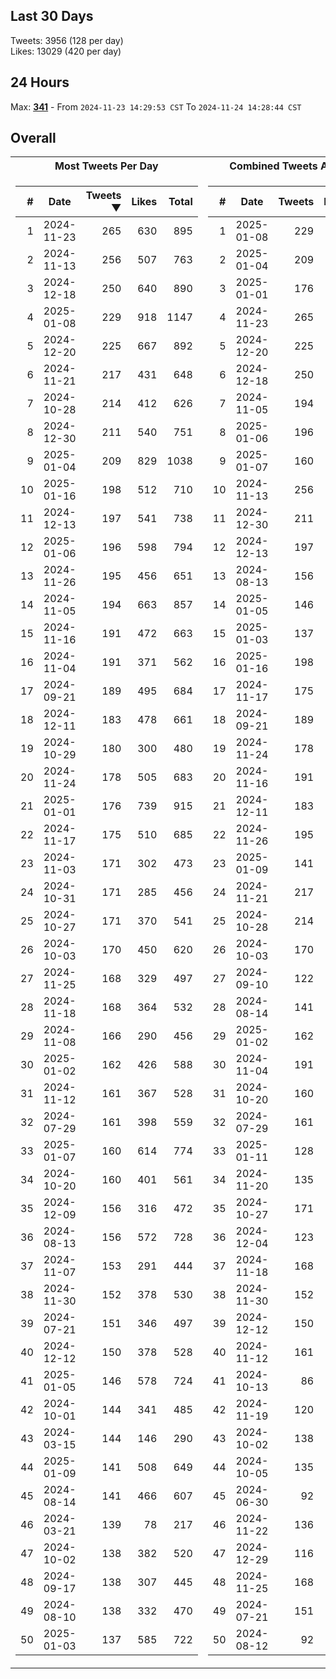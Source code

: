 ## Last 30 Days
Tweets: 3956 (128 per day)\
Likes: 13029 (420 per day)

## 24 Hours
Max: [**341**](../misc/most-tweets_24-hr.csv) - From `2024-11-23 14:29:53 CST` To `2024-11-24 14:28:44 CST`

## Overall
<table>
<tr><th>Most Tweets Per Day</th><th>Combined Tweets And Likes</th></tr><tr><td>


|#|Date|Tweets ▼|Likes|Total|
|--:|--|--:|--:|--:|
|1|2024-11-23|265|630|895|
|2|2024-11-13|256|507|763|
|3|2024-12-18|250|640|890|
|4|2025-01-08|229|918|1147|
|5|2024-12-20|225|667|892|
|6|2024-11-21|217|431|648|
|7|2024-10-28|214|412|626|
|8|2024-12-30|211|540|751|
|9|2025-01-04|209|829|1038|
|10|2025-01-16|198|512|710|
|11|2024-12-13|197|541|738|
|12|2025-01-06|196|598|794|
|13|2024-11-26|195|456|651|
|14|2024-11-05|194|663|857|
|15|2024-11-16|191|472|663|
|16|2024-11-04|191|371|562|
|17|2024-09-21|189|495|684|
|18|2024-12-11|183|478|661|
|19|2024-10-29|180|300|480|
|20|2024-11-24|178|505|683|
|21|2025-01-01|176|739|915|
|22|2024-11-17|175|510|685|
|23|2024-11-03|171|302|473|
|24|2024-10-31|171|285|456|
|25|2024-10-27|171|370|541|
|26|2024-10-03|170|450|620|
|27|2024-11-25|168|329|497|
|28|2024-11-18|168|364|532|
|29|2024-11-08|166|290|456|
|30|2025-01-02|162|426|588|
|31|2024-11-12|161|367|528|
|32|2024-07-29|161|398|559|
|33|2025-01-07|160|614|774|
|34|2024-10-20|160|401|561|
|35|2024-12-09|156|316|472|
|36|2024-08-13|156|572|728|
|37|2024-11-07|153|291|444|
|38|2024-11-30|152|378|530|
|39|2024-07-21|151|346|497|
|40|2024-12-12|150|378|528|
|41|2025-01-05|146|578|724|
|42|2024-10-01|144|341|485|
|43|2024-03-15|144|146|290|
|44|2025-01-09|141|508|649|
|45|2024-08-14|141|466|607|
|46|2024-03-21|139|78|217|
|47|2024-10-02|138|382|520|
|48|2024-09-17|138|307|445|
|49|2024-08-10|138|332|470|
|50|2025-01-03|137|585|722|

</td><td>


|#|Date|Tweets|Likes|Total ▼|
|--:|--|--:|--:|--:|
|1|2025-01-08|229|918|1147|
|2|2025-01-04|209|829|1038|
|3|2025-01-01|176|739|915|
|4|2024-11-23|265|630|895|
|5|2024-12-20|225|667|892|
|6|2024-12-18|250|640|890|
|7|2024-11-05|194|663|857|
|8|2025-01-06|196|598|794|
|9|2025-01-07|160|614|774|
|10|2024-11-13|256|507|763|
|11|2024-12-30|211|540|751|
|12|2024-12-13|197|541|738|
|13|2024-08-13|156|572|728|
|14|2025-01-05|146|578|724|
|15|2025-01-03|137|585|722|
|16|2025-01-16|198|512|710|
|17|2024-11-17|175|510|685|
|18|2024-09-21|189|495|684|
|19|2024-11-24|178|505|683|
|20|2024-11-16|191|472|663|
|21|2024-12-11|183|478|661|
|22|2024-11-26|195|456|651|
|23|2025-01-09|141|508|649|
|24|2024-11-21|217|431|648|
|25|2024-10-28|214|412|626|
|26|2024-10-03|170|450|620|
|27|2024-09-10|122|495|617|
|28|2024-08-14|141|466|607|
|29|2025-01-02|162|426|588|
|30|2024-11-04|191|371|562|
|31|2024-10-20|160|401|561|
|32|2024-07-29|161|398|559|
|33|2025-01-11|128|426|554|
|34|2024-11-20|135|412|547|
|35|2024-10-27|171|370|541|
|36|2024-12-04|123|410|533|
|37|2024-11-18|168|364|532|
|38|2024-11-30|152|378|530|
|39|2024-12-12|150|378|528|
|40|2024-11-12|161|367|528|
|41|2024-10-13|86|438|524|
|42|2024-11-19|120|402|522|
|43|2024-10-02|138|382|520|
|44|2024-10-05|135|382|517|
|45|2024-06-30|92|413|505|
|46|2024-11-22|136|363|499|
|47|2024-12-29|116|381|497|
|48|2024-11-25|168|329|497|
|49|2024-07-21|151|346|497|
|50|2024-08-12|92|404|496|

</td><tr>
</table>

